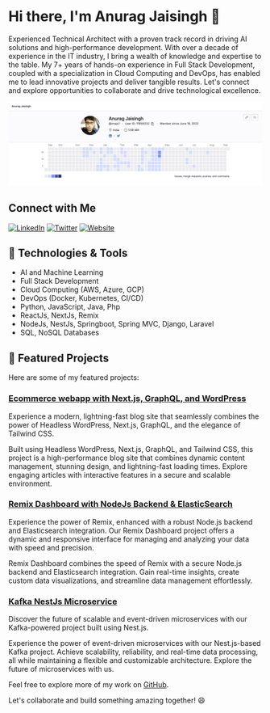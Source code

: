 # Hi there, I'm Anurag Jaisingh 👋

Experienced Technical Architect with a proven track record in driving AI solutions and high-performance development. With over a decade of experience in the IT industry, I bring a wealth of knowledge and expertise to the table. My 7+ years of hands-on experience in Full Stack Development, coupled with a specialization in Cloud Computing and DevOps, has enabled me to lead innovative projects and deliver tangible results. Let's connect and explore opportunities to collaborate and drive technological excellence.

<img src="https://raw.githubusercontent.com/imajs7/imajs7/main/Screenshot%202023-09-10%20at%201.58.59%20AM.png" alt="Header Image">

## Connect with Me

[![LinkedIn](https://img.shields.io/badge/LinkedIn-imajs7-blue?style=flat-square&logo=linkedin)](https://linkedin.com/in/imajs7)
[![Twitter](https://img.shields.io/badge/Twitter-imajs7-blue?style=flat-square&logo=twitter)](https://twitter.com/imajs7)
[![Website](https://img.shields.io/badge/Website-blog.merncloud.com-blue?style=flat-square)](blog.merncloud.com)

## 🔧 Technologies & Tools

- AI and Machine Learning
- Full Stack Development
- Cloud Computing (AWS, Azure, GCP)
- DevOps (Docker, Kubernetes, CI/CD)
- Python, JavaScript, Java, Php
- ReactJs, NextJs, Remix
- NodeJs, NestJs, Springboot, Spring MVC, Django, Laravel
- SQL, NoSQL Databases

## 🚀 Featured Projects

Here are some of my featured projects:

### [Ecommerce webapp with Next.js, GraphQL, and WordPress](https://gitlab.com/headless-cms/kbathbrewery-frontend)

Experience a modern, lightning-fast blog site that seamlessly combines the power of Headless WordPress, Next.js, GraphQL, and the elegance of Tailwind CSS.

Built using Headless WordPress, Next.js, GraphQL, and Tailwind CSS, this project is a high-performance blog site that combines dynamic content management, stunning design, and lightning-fast loading times. Explore engaging articles with interactive features in a secure and scalable environment.

### [Remix Dashboard with NodeJs Backend & ElasticSearch](https://gitlab.com/jsco-inhouse/blogr-expressjs-backend)

Experience the power of Remix, enhanced with a robust Node.js backend and Elasticsearch integration. Our Remix Dashboard project offers a dynamic and responsive interface for managing and analyzing your data with speed and precision.

Remix Dashboard combines the speed of Remix with a secure Node.js backend and Elasticsearch integration. Gain real-time insights, create custom data visualizations, and streamline data management effortlessly.

### [Kafka NestJs Microservice](https://gitlab.com/kafka-nestjs-app)

Discover the future of scalable and event-driven microservices with our Kafka-powered project built using Nest.js.

Experience the power of event-driven microservices with our Nest.js-based Kafka project. Achieve scalability, reliability, and real-time data processing, all while maintaining a flexible and customizable architecture. Explore the future of microservices with us.

Feel free to explore more of my work on [GitHub](https://github.com/imajs7).

Let's collaborate and build something amazing together! 😄
